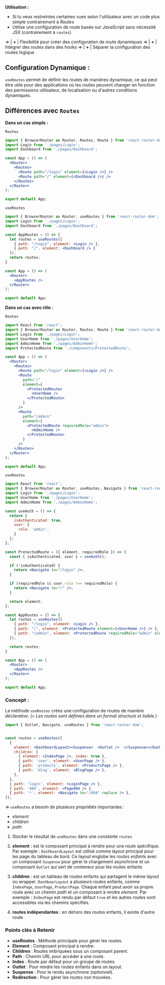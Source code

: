 **Utilisation :**
- Si tu veux restreintes certaines vues selon l'utilisateur avec un code plus simple contrairement à *Routes*
- Utilise une configuration de route basée sur *JavaScript* sans nécessité *JSX* (contrairement à `routes`) 

=> | **+** | Flexibilité pour créer des configuration de route dynamiques 
=> | **+** | Intégrer des routes dans des hooks
=> | **+** | Séparer la configuration des routes logique

## Configuration Dynamique : 

`useRoutes` permet de définir les routes de manières dynamique, ce qui peut être utile pour des applications où les routes peuvent changer en fonction des permissions utilisateur, de localisation ou d'autres conditions dynamiques. 

## Différences avec `Routes`

**Dans un cas simple :**

`Routes`
```jsx
import { BrowserRouter as Router, Routes, Route } from 'react-router-dom';
import Login from './pages/Login';
import Dashboard from './pages/Dashboard';

const App = () => (
  <Router>
    <Routes>
      <Route path="/login" element={<Login />} />
      <Route path="/" element={<Dashboard />} />
    </Routes>
  </Router>
);

export default App;
```

`useRoutes`
```jsx
import { BrowserRouter as Router, useRoutes } from 'react-router-dom';
import Login from './pages/Login';
import Dashboard from './pages/Dashboard';

const AppRoutes = () => {
  let routes = useRoutes([
    { path: "/login", element: <Login /> },
    { path: "/", element: <Dashboard /> }
  ]);
  return routes;
}

const App = () => (
  <Router>
    <AppRoutes />
  </Router>
);

export default App;
```

**Dans un cas avec rôle :**

`Routes`
```jsx
import React from 'react';
import { BrowserRouter as Router, Routes, Route } from 'react-router-dom';
import Login from './pages/Login';
import UserHome from './pages/UserHome';
import AdminHome from './pages/AdminHome';
import ProtectedRoute from './components/ProtectedRoute';

const App = () => (
  <Router>
    <Routes>
      <Route path="/login" element={<Login />} />
      <Route
        path="/"
        element={
          <ProtectedRoute>
            <UserHome />
          </ProtectedRoute>
        }
      />
      <Route
        path="/admin"
        element={
          <ProtectedRoute requiredRole="admin">
            <AdminHome />
          </ProtectedRoute>
        }
      />
    </Routes>
  </Router>
);

export default App;
```

`useRoutes`
```jsx
import React from 'react';
import { BrowserRouter as Router, useRoutes, Navigate } from 'react-router-dom';
import Login from './pages/Login';
import UserHome from './pages/UserHome';
import AdminHome from './pages/AdminHome';

const useAuth = () => {
  return {
    isAuthenticated: true,
    user: {
      role: 'admin',
    }
  };
};

const ProtectedRoute = ({ element, requiredRole }) => {
  const { isAuthenticated, user } = useAuth();

  if (!isAuthenticated) {
    return <Navigate to="/login" />;
  }

  if (requiredRole && user.role !== requiredRole) {
    return <Navigate to="/" />;
  }

  return element;
};

const AppRoutes = () => {
  let routes = useRoutes([
    { path: "/login", element: <Login /> },
    { path: "/", element: <ProtectedRoute element={<UserHome />} /> },
    { path: "/admin", element: <ProtectedRoute requiredRole="admin" element={<AdminHome />} /> }
  ]);

  return routes;
}

const App = () => (
  <Router>
    <AppRoutes />
  </Router>
);

export default App;
```

### Concept : 

La méthode `useRoutes` crées une configuration de routes de manière *déclarative*. 
*(= Les routes sont définies dans un format structuré et lisible.)*

```jsx
import { Outlet, Navigate, useRoutes } from 'react-router-dom';


const routes = useRoutes([
  {
    element: <DashboardLayout><Suspense>  <Outlet />  </Suspense></DashboardLayout>,
    children: [
      { element: <IndexPage />, index: true },
      { path: 'user', element: <UserPage /> },
      { path: 'products', element: <ProductsPage /> },
      { path: 'blog', element: <BlogPage /> },
    ],
  },
  { path: 'login', element: <LoginPage /> },
  { path: '404', element: <Page404 /> },
  { path: '*', element: <Navigate to="/404" replace /> },
]);
```

=> `useRoutes` a besoin de plusieurs propriétés importantes :
- *element*
- *children*
- *path*

1. Stocker le résultat de `useRoutes` dans une *constante* `routes`
   
2. **element** : est le composant principal à rendre pour une route spécifique. Par exemple : `DashboardLayout` est utilisé comme layout principal pour les page du tableau de bord. Ce layout englobe les *routes enfants* avec un composant `Suspense` pour gérer le chargement asynchrone et un composant `Outlet` qui sert de conteneur pour les routes enfants
   
3. **children** : est un tableau de routes enfants qui partagent le même layout ou wrapper. `DashboarLayout` a plusieurs routes enfants, comme `IndexPage`, `UserPage`,  `ProductPage`. Chaque enfant peut avoir sa propre route avec un chemin *path* et un composant à rendre *element*. Par exemple : `IndexPage` est rendu par défaut `true` et les autres routes sont accessibles via les chemins spécifiés.
   
4. **routes indépendantes** : en dehors des routes enfants, il existe d'autre route

### Points clés à Retenir 
- **useRoutes** : Méthode principale pour gérer les routes.
- **Element** : Composant principal à rendre.
- **Children** : Routes imbriquées sous un composant parent.
- **Path** : Chemin URL pour accéder à une route.
- **Index** : Route par défaut pour un groupe de routes.
- **Outlet** : Pour rendre les routes enfants dans un layout.
- **Suspense** : Pour le rendu asynchrone (optionnel).
- **Redirection** : Pour gérer les routes non trouvées.